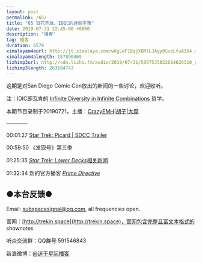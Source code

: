 ```yaml
---
layout: post
permalink: /65/
title: "65 百花齐放、IDIC的迷航宇宙"
date: 2019-07-31 22:45:00 +0800
description: "播客"
tag: 播客 
duration: 6578
ximalayam4aurl: http://jt.ximalaya.com/wKgLeF1BqjXBMlLJAyyOSvpLtuA354.m4a?channel=rss&amp;album_id=3135361&amp;track_id=201804741&amp;uid=6418191&amp;jt=http://audio.xmcdn.com/group59/M07/B5/61/wKgLeF1BqjXBMlLJAyyOSvpLtuA354.m4a
ximalayam4alength: 157890469
lizhimp3url: http://cdn.lizhi.fm/audio/2019/07/31/5057535022614626310_ud.mp3
lizhimp3length: 263184743
---   
```


这期是对San Diego Comic Con放出的新闻的一些讨论，欢迎收听。

注：IDIC即瓦肯的 [Infinite Diversity in Infinite Combinations](https://memory-alpha.fandom.com/wiki/IDIC) 哲学。

本期节目录制于20190721，主播：[CrazyEMH](mailto:emh@trekin.space)\|[胡子](https://weibo.com/p/1005051764117203)\|[大腐](https://weibo.com/u/5113590549)

————

00:01:27 [Star Trek: Picard \| SDCC Trailer](https://youtu.be/KbXy0f0aCN0)

00:59:50 《发现号》第三季

01:25:35 [_Star Trek: Lower Decks_](https://memory-alpha.fandom.com/wiki/Star_Trek:_Lower_Decks)[相关新闻](https://www.gamespot.com/articles/rick-and-morty-writer-reveals-new-star-trek-animat/1100-6468575/)

01:32:34 新的官方播客 [_Prime Directive_](https://trekmovie.com/2019/07/20/cbs-announces-new-official-star-trek-podcast-prime-directive/)

## ●本台反馈●

Email: [subspacesignal@qq.com](mailto:subspacesignal@qq.com), all frequencies open.

官网：[http://trekin.space](http://trekin.space)，官网包含完整且富文本格式的 shownotes

听众交流群：QQ群号 591546843

新浪微博：[@迷于星际播客](http://weibo.com/lostinst)

